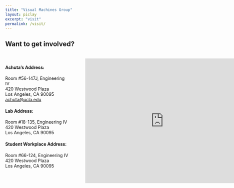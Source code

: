 ```yaml
---
title: "Visual Machines Group"
layout: piclay
excerpt: "visit"
permalink: /visit/
---
```


<h2>Want to get involved?</h2>

<br>

<div style="width: 40%; height: auto; display: inline-block; vertical-align: top">         
   
<h4 style="font-weight: bold">Achuta’s Address:</h4>
Room #56-147J, Engineering IV <br>
420 Westwood Plaza <br>
Los Angeles, CA 90095 <br>
<a href="mailto:achuta@ucla.edu">achuta@ucla.edu</a>

<h4 style="font-weight: bold">Lab Address:</h4>
Room #18-135, Engineering IV <br>
420 Westwood Plaza <br>
Los Angeles, CA 90095

<h4 style="font-weight: bold">Student Workplace Address:</h4>
Room #66-124, Engineering IV <br>
420 Westwood Plaza <br> 
Los Angeles, CA 90095

</div>

<div style="width:40%; left: 50%; display: inline-block; margin: auto; margin-left: 50px">
   
 <iframe src="https://www.google.com/maps/embed?pb=!1m18!1m12!1m3!1d3990.8596314730903!2d-118.44603883944255!3d34.06951328311835!2m3!1f0!2f0!3f0!3m2!1i1024!2i768!4f13.1!3m3!1m2!1s0x80c2bc86217ff063%3A0x99d385184985fc0!2sEngineering+IV!5e0!3m2!1sen!2sus!4v1534269519510" width="500" height="400" frameborder="0" style="border:0" allowfullscreen></iframe>
  
</div>

<br> <br> <br> 
 

